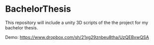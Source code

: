 BachelorThesis
==============

This repository will include a unity 3D scripts of the the project for my bachelor thesis.

Demo: https://www.dropbox.com/sh/21xg29znbeu8tha/UzQEBxwQSA

